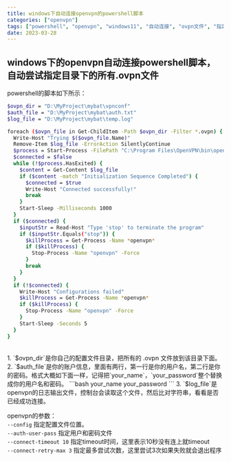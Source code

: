 ```yaml
---
title: windows下自动连接openvpn的powershell脚本
categories: ["openvpn"]
tags: ["powershell", "openvpn", "windows11", "自动连接", "ovpn文件", "指定目录"]
date: 2023-03-28
---
```


## windows下的openvpn自动连接powershell脚本，自动尝试指定目录下的所有.ovpn文件   

powershell的脚本如下所示：   
``` bash
$ovpn_dir = "D:\MyProject\mybat\vpnconf"
$auth_file = "D:\MyProject\mybat\auth.txt"
$log_file = "D:\MyProject\mybat\temp.log"

foreach ($ovpn_file in Get-ChildItem -Path $ovpn_dir -Filter *.ovpn) {
  Write-Host "Trying $($ovpn_file.Name)"
  Remove-Item $log_file -ErrorAction SilentlyContinue
  $process = Start-Process -FilePath "C:\Program Files\OpenVPN\bin\openvpn.exe" -ArgumentList "--config $ovpn_file --auth-user-pass $auth_file" -NoNewWindow -PassThru -RedirectStandardOutput $log_file
  $connected = $false
  while (!$process.HasExited) {
    $content = Get-Content $log_file
    if ($content -match "Initialization Sequence Completed") {
      $connected = $true
      Write-Host "Connected successfully!"
      break
    }
    Start-Sleep -Milliseconds 1000
  }
  if ($connected) {
    $inputStr = Read-Host "Type 'stop' to terminate the program"
    if ($inputStr.Equals("stop")) {
      $killProcess = Get-Process -Name *openvpn*
      if ($killProcess) {
        Stop-Process -Name "openvpn" -Force
      }
      break
    }
  }
  if (!$connected) {
    Write-Host "Configurations failed"
    $killProcess = Get-Process -Name *openvpn*
    if ($killProcess) {
      Stop-Process -Name "openvpn" -Force
    }
    Start-Sleep -Seconds 5
  }
}
```   

<br>   
1. `$ovpn_dir`是你自己的配置文件目录，把所有的 .ovpn 文件放到该目录下面。
2. `$auth_file`是你的账户信息，里面有两行，第一行是你的用户名，第二行是你的密码。格式大概如下面一样，记得把`your_name`，`your_password`整个替换成你的用户名和密码。   
```bash
your_name
your_password
```
3. `$log_file`是openvpn的日志输出文件，控制台会读取这个文件，然后比对字符串，看看是否已经成功连接。   



openvpn的参数：   
`--config` 指定配置文件位置。   
`--auth-user-pass` 指定用户和密码文件   
`--connect-timeout 10` 指定timeout时间，这里表示10秒没有连上就timeout   
`--connect-retry-max 3` 指定最多尝试次数，这里尝试3次如果失败就会退出程序   
